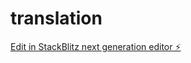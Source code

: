 # translation

[Edit in StackBlitz next generation editor ⚡️](https://stackblitz.com/~/github.com/wstszx/translation)